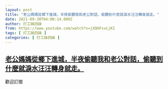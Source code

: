 ```yaml
---
layout: post
title: "老公媽媽從鄉下進城，半夜偷聽我和老公對話，偷聽到什麼就淚水汪汪轉身就走。"
date: 2021-09-30T04:00:14.000Z
author: 打工妹四妹
from: https://www.youtube.com/watch?v=jXQHFsvLjKI
tags: [ 打工妹四妹 ]
categories: [ 打工妹四妹 ]
---
```

<!--1632974414000-->
[老公媽媽從鄉下進城，半夜偷聽我和老公對話，偷聽到什麼就淚水汪汪轉身就走。](https://www.youtube.com/watch?v=jXQHFsvLjKI)
------

<div>
歡迎訂閱
</div>
